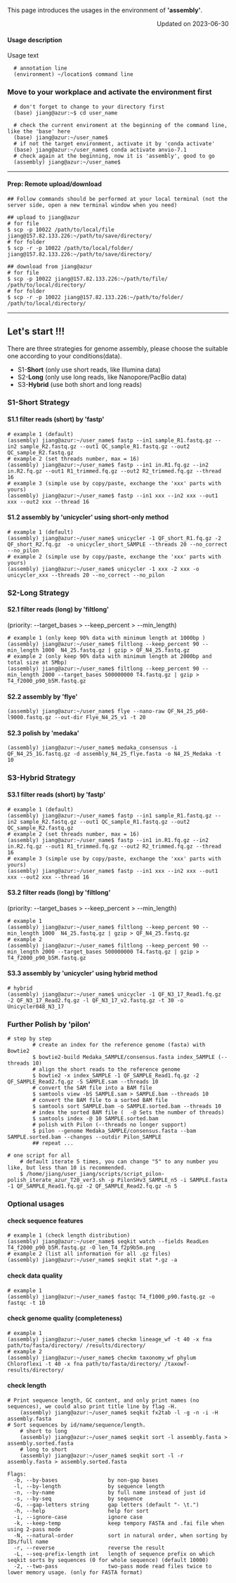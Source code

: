 This page introduces the usages in the environment of **'assembly'**.

<p align="right"> Updated on 2023-06-30 </p>

#### Usage description
Usage text 
```
  # annotation line
  (environment) ~/location$ command line
```


### Move to your workplace and activate the environment first
```
  # don't forget to change to your directory first
  (base) jiang@azur:~$ cd user_name
  
  # check the current enviroment at the beginning of the command line, like the 'base' here
  (base) jiang@azur:~/user_name$
  # if not the target environment, activate it by 'conda activate'
  (base) jiang@azur:~/user_name$ conda activate anvio-7.1
  # check again at the beginning, now it is 'assembly', good to go
  (assembly) jiang@azur:~/user_name$ 
```

---
#### Prep: Remote upload/download
```
## Follow commands should be performed at your local terminal (not the server side, open a new terminal window when you need)

## upload to jiang@azur
# for file
$ scp -p 10022 /path/to/local/file jiang@157.82.133.226:~/path/to/save/directory/
# for folder
$ scp -r -p 10022 /path/to/local/folder/ jiang@157.82.133.226:~/path/to/save/directory/

## download from jiang@azur
# for file
$ scp -p 10022 jiang@157.82.133.226:~/path/to/file/ /path/to/local/directory/ 
# for folder
$ scp -r -p 10022 jiang@157.82.133.226:~/path/to/folder/ /path/to/local/directory/ 
```

---
## Let's start !!!

There are three strategies for genome assembly, please choose the suitable one according to your conditions(data).
- S1-**Short**  (only use short reads, like Illumina data)
- S2-**Long** (only use long reads, like Nanopore/PacBio data)  
- S3-**Hybrid** (use both short and long reads)

### S1-**Short** Strategy
#### S1.1 filter reads (short) by 'fastp'
```
# example 1 (default)
(assembly) jiang@azur:~/user_name$ fastp --in1 sample_R1.fastq.gz --in2 sample_R2.fastq.gz --out1 QC_sample_R1.fastq.gz --out2 QC_sample_R2.fastq.gz
# example 2 (set threads number, max = 16)
(assembly) jiang@azur:~/user_name$ fastp --in1 in.R1.fq.gz --in2 in.R2.fq.gz --out1 R1_trimmed.fq.gz --out2 R2_trimmed.fq.gz --thread 16 
# example 3 (simple use by copy/paste, exchange the 'xxx' parts with yours)
(assembly) jiang@azur:~/user_name$ fastp --in1 xxx --in2 xxx --out1 xxx --out2 xxx --thread 16
```
#### S1.2 assembly by 'unicycler' using short-only method
```
# example 1 (default)
(assembly) jiang@azur:~/user_name$ unicycler -1 QF_short_R1.fq.gz -2 QF_short_R2.fq.gz  -o unicycler_short_SAMPLE --threads 20 --no_correct --no_pilon
# example 2 (simple use by copy/paste, exchange the 'xxx' parts with yours)
(assembly) jiang@azur:~/user_name$ unicycler -1 xxx -2 xxx -o unicycler_xxx --threads 20 --no_correct --no_pilon
```


### S2-**Long** Strategy
#### S2.1 filter reads (long) by 'filtlong'
(priority: --target_bases > --keep_percent > --min_length)
```
# example 1 (only keep 90% data with minimum length at 1000bp )
(assembly) jiang@azur:~/user_name$ filtlong --keep_percent 90 --min_length 1000  N4_25.fastq.gz | gzip > QF_N4_25.fastq.gz
# example 2 (only keep 90% data with minimum length at 2000bp and total size at 5Mbp)
(assembly) jiang@azur:~/user_name$ filtlong --keep_percent 90 --min_length 2000 --target_bases 500000000 T4.fastq.gz | gzip > T4_f2000_p90_b5M.fastq.gz
```
#### S2.2 assembly by 'flye'
```
(assembly) jiang@azur:~/user_name$ flye --nano-raw QF_N4_25_p60-l9000.fastq.gz --out-dir Flye_N4_25_v1 -t 20
```
#### S2.3 polish by 'medaka'
```
(assembly) jiang@azur:~/user_name$ medaka_consensus -i QF_N4_25_1G.fastq.gz -d assembly_N4_25_flye.fasta -o N4_25_Medaka -t 10
```



### S3-**Hybrid** Strategy
#### S3.1 filter reads (short) by 'fastp'
```
# example 1 (default)
(assembly) jiang@azur:~/user_name$ fastp --in1 sample_R1.fastq.gz --in2 sample_R2.fastq.gz --out1 QC_sample_R1.fastq.gz --out2 QC_sample_R2.fastq.gz
# example 2 (set threads number, max = 16)
(assembly) jiang@azur:~/user_name$ fastp --in1 in.R1.fq.gz --in2 in.R2.fq.gz --out1 R1_trimmed.fq.gz --out2 R2_trimmed.fq.gz --thread 16 
# example 3 (simple use by copy/paste, exchange the 'xxx' parts with yours)
(assembly) jiang@azur:~/user_name$ fastp --in1 xxx --in2 xxx --out1 xxx --out2 xxx --thread 16
```
#### S3.2 filter reads (long) by 'filtlong'
(priority: --target_bases > --keep_percent > --min_length)
```
# example 1 
(assembly) jiang@azur:~/user_name$ filtlong --keep_percent 90 --min_length 1000  N4_25.fastq.gz | gzip > QF_N4_25.fastq.gz
# example 2
(assembly) jiang@azur:~/user_name$ filtlong --keep_percent 90 --min_length 2000 --target_bases 500000000 T4.fastq.gz | gzip > T4_f2000_p90_b5M.fastq.gz
```
#### S3.3 assembly by 'unicycler' using hybrid method
```
# hybrid 
(assembly) jiang@azur:~/user_name$ unicycler -1 QF_N3_17_Read1.fq.gz -2 QF_N3_17_Read2.fq.gz -l QF_N3_17_v2.fastq.gz -t 30 -o Unicycler048_N3_17
```


### Further Polish by 'pilon'
```
# step by step
		# create an index for the reference genome (fasta) with Bowtie2
		$ bowtie2-build Medaka_SAMPLE/consensus.fasta index_SAMPLE (--threads 10)
		# align the short reads to the reference genome
		$ bowtie2 -x index_SAMPLE -1 QF_SAMPLE_Read1.fq.gz -2 QF_SAMPLE_Read2.fq.gz -S SAMPLE.sam --threads 10
		# convert the SAM file into a BAM file 
		$ samtools view -bS SAMPLE.sam > SAMPLE.bam --threads 10
		# convert the BAM file to a sorted BAM file
		$ samtools sort SAMPLE.bam -o SAMPLE.sorted.bam --threads 10
		# index the sorted BAM file (  -@ Sets the number of threads)
		$ samtools index -@ 10 SAMPLE.sorted.bam
		# polish with Pilon (--threads no longer support)
		$ pilon --genome Medaka_SAMPLE/consensus.fasta --bam SAMPLE.sorted.bam --changes --outdir Pilon_SAMPLE 
		## repeat ...

# one script for all 
	# default iterate 5 times, you can change "5" to any number you like, but less than 10 is recommended.
 	$ /home/jiang/user_jiang/scripts/script_pilon-polish_iterate_azur_T20_ver3.sh -p PilonSHv3_SAMPLE_n5 -i SAMPLE.fasta -1 QF_SAMPLE_Read1.fq.gz -2 QF_SAMPLE_Read2.fq.gz -n 5

```

### Optional usages
#### check sequence features
```
# example 1 (check length distribution)
(assembly) jiang@azur:~/user_name$ seqkit watch --fields ReadLen T4_f2000_p90_b5M.fastq.gz -O len_T4_f2p9b5m.png
# example 2 (list all information for all .gz files)
(assembly) jiang@azur:~/user_name$ seqkit stat *.gz -a
```

#### check data quality
```
# example 1 
(assembly) jiang@azur:~/user_name$ fastqc T4_f1000_p90.fastq.gz -o fastqc -t 10
```

#### check genome quality (completeness)

```
# example 1 
(assembly) jiang@azur:~/user_name$ checkm lineage_wf -t 40 -x fna path/to/fasta/directory/ /results/directory/
# example 2
(assembly) jiang@azur:~/user_name$ checkm taxonomy_wf phylum Chloroflexi -t 40 -x fna path/to/fasta/directory/ /taxowf-results/directory/
```

#### check length
```
# Print sequence length, GC content, and only print names (no sequences), we could also print title line by flag -H.
	(assembly) jiang@azur:~/user_name$ seqkit fx2tab -l -g -n -i -H assembly.fasta
# Sort sequences by id/name/sequence/length.
	# short to long
	(assembly) jiang@azur:~/user_name$ seqkit sort -l assembly.fasta > assembly.sorted.fasta 
	# long to short
	(assembly) jiang@azur:~/user_name$ seqkit sort -l -r assembly.fasta > assembly.sorted.fasta 
  
Flags:
  -b, --by-bases                by non-gap bases
  -l, --by-length               by sequence length
  -n, --by-name                 by full name instead of just id
  -s, --by-seq                  by sequence
  -G, --gap-letters string      gap letters (default "- \t.")
  -h, --help                    help for sort
  -i, --ignore-case             ignore case
  -k, --keep-temp               keep tempory FASTA and .fai file when using 2-pass mode
  -N, --natural-order           sort in natural order, when sorting by IDs/full name
  -r, --reverse                 reverse the result
  -L, --seq-prefix-length int   length of sequence prefix on which seqkit sorts by sequences (0 for whole sequence) (default 10000)
  -2, --two-pass                two-pass mode read files twice to lower memory usage. (only for FASTA format)

```
